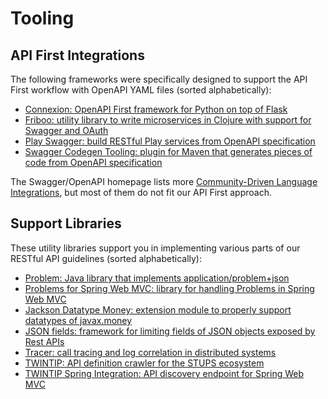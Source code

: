# Tooling

## API First Integrations

The following frameworks were specifically designed to support the API First workflow with OpenAPI YAML files (sorted alphabetically):

* [Connexion: OpenAPI First framework for Python on top of Flask](https://github.com/zalando/connexion)
* [Friboo: utility library to write microservices in Clojure with support for Swagger and OAuth](https://github.com/zalando-stups/friboo)
* [Play Swagger: build RESTful Play services from OpenAPI specification](https://github.com/zalando/play-swagger)
* [Swagger Codegen Tooling: plugin for Maven that generates pieces of code from OpenAPI specification](https://github.com/zalando-stups/swagger-codegen-tooling)

The Swagger/OpenAPI homepage lists more [Community-Driven Language Integrations](http://swagger.io/open-source-integrations/),
but most of them do not fit our API First approach.

## Support Libraries

These utility libraries support you in implementing various parts of our RESTful API guidelines (sorted alphabetically):

* [Problem: Java library that implements application/problem+json](https://github.com/zalando/problem)
* [Problems for Spring Web MVC: library for handling Problems in Spring Web MVC](https://github.com/zalando/problem-spring-web)
* [Jackson Datatype Money: extension module to properly support datatypes of javax.money](https://github.com/zalando/jackson-datatype-money)
* [JSON fields: framework for limiting fields of JSON objects exposed by Rest APIs](https://github.com/zalando-incubator/json-fields)
* [Tracer: call tracing and log correlation in distributed systems](https://github.com/zalando/tracer)
* [TWINTIP: API definition crawler for the STUPS ecosystem](https://github.com/zalando-stups/twintip-crawler)
* [TWINTIP Spring Integration: API discovery endpoint for Spring Web MVC](https://github.com/zalando/twintip-spring-web)

